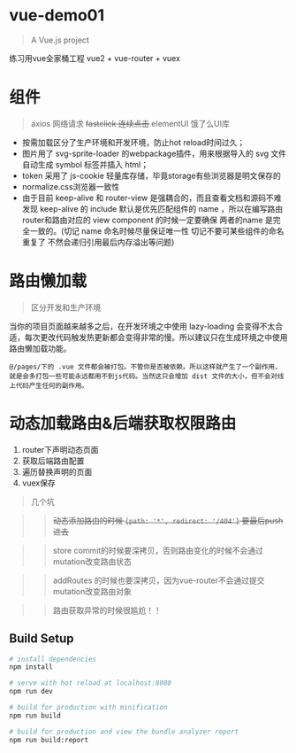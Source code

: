 # vue-demo01

> A Vue.js project

练习用vue全家桶工程
vue2 + vue-router + vuex 

# 组件

> axios 网络请求
  ~~fastclick 连续点击~~
  elementUI 饿了么UI库

* 按需加载区分了生产环境和开发环境，防止hot reload时间过久；
* 图片用了 svg-sprite-loader 的webpackage插件，用来根据导入的 svg 文件自动生成 symbol 标签并插入 html；
* token 采用了 js-cookie 轻量库存储，毕竟storage有些浏览器是明文保存的
* normalize.css浏览器一致性
* 由于目前 keep-alive 和 router-view 是强耦合的，而且查看文档和源码不难发现 keep-alive 的 include 默认是优先匹配组件的 name ，所以在编写路由router和路由对应的 view component 的时候一定要确保 两者的name 是完全一致的。(切记 name 命名时候尽量保证唯一性 切记不要可某些组件的命名重复了 不然会递归引用最后内存溢出等问题)

# 路由懒加载

> 区分开发和生产环境

当你的项目页面越来越多之后，在开发环境之中使用 lazy-loading 会变得不太合适，每次更改代码触发热更新都会变得非常的慢。所以建议只在生成环境之中使用路由懒加载功能。

```  
@/pages/下的 .vue 文件都会被打包。不管你是否被依赖。所以这样就产生了一个副作用，就是会多打包一些可能永远都用不到js代码。当然这只会增加 dist 文件的大小，但不会对线上代码产生任何的副作用。
```

# 动态加载路由&后端获取权限路由

1. router下声明动态页面
2. 获取后端路由配置
3. 遍历替换声明的页面
4. vuex保存

> 几个坑

>> ~~动态添加路由的时候 `{path: '*', redirect: '/404'}` 要最后push进去~~

>> store commit的时候要深拷贝，否则路由变化的时候不会通过mutation改变路由状态

>> addRoutes 的时候也要深拷贝，因为vue-router不会通过提交mutation改变路由对象

>> 路由获取异常的时候很尴尬！！




## Build Setup

``` bash
# install dependencies
npm install

# serve with hot reload at localhost:8080
npm run dev

# build for production with minification
npm run build

# build for production and view the bundle analyzer report
npm run build:report
```

